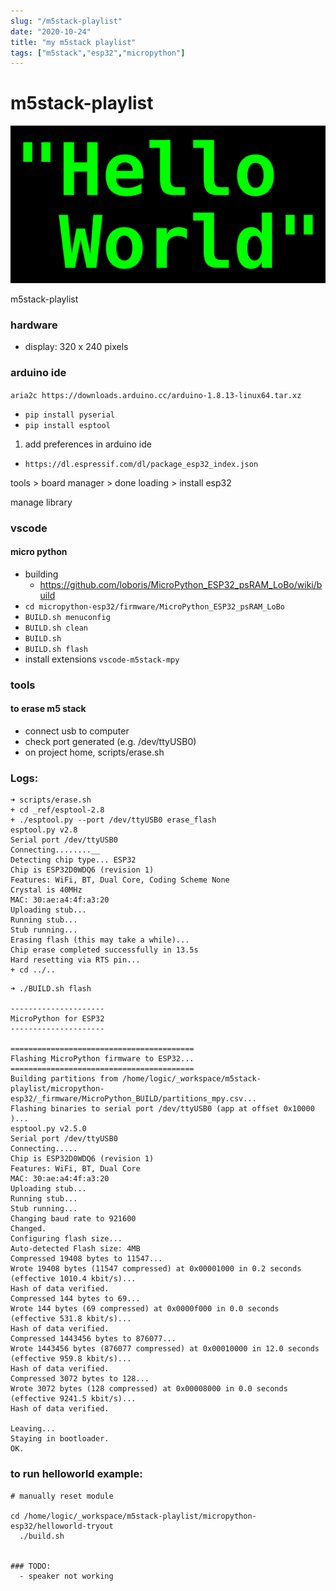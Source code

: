 ```yaml
---
slug: "/m5stack-playlist"
date: "2020-10-24"
title: "my m5stack playlist"
tags: ["m5stack","esp32","micropython"]
---
```


# m5stack-playlist
![](https://raw.githubusercontent.com/louiscklaw/m5stack-playlist/master/docs/helloworld.png)

m5stack-playlist

### hardware
- display: 320 x 240 pixels


### arduino ide
`aria2c https://downloads.arduino.cc/arduino-1.8.13-linux64.tar.xz`

- `pip install pyserial`
- `pip install esptool`

1. add preferences in arduino ide
- `https://dl.espressif.com/dl/package_esp32_index.json`

tools > board manager > done loading > install esp32

manage library

### vscode
#### micro python
  - building
    - https://github.com/loboris/MicroPython_ESP32_psRAM_LoBo/wiki/build
  - `cd micropython-esp32/firmware/MicroPython_ESP32_psRAM_LoBo`
  - `BUILD.sh menuconfig`
  - `BUILD.sh clean`
  - `BUILD.sh`
  - `BUILD.sh flash`
  - install extensions `vscode-m5stack-mpy`


### tools
#### to erase m5 stack
- connect usb to computer
- check port generated (e.g. /dev/ttyUSB0)
- on project home, scripts/erase.sh


### Logs:

```
➜ scripts/erase.sh
+ cd _ref/esptool-2.8
+ ./esptool.py --port /dev/ttyUSB0 erase_flash
esptool.py v2.8
Serial port /dev/ttyUSB0
Connecting........__
Detecting chip type... ESP32
Chip is ESP32D0WDQ6 (revision 1)
Features: WiFi, BT, Dual Core, Coding Scheme None
Crystal is 40MHz
MAC: 30:ae:a4:4f:a3:20
Uploading stub...
Running stub...
Stub running...
Erasing flash (this may take a while)...
Chip erase completed successfully in 13.5s
Hard resetting via RTS pin...
+ cd ../..
```

```
➜ ./BUILD.sh flash

---------------------
MicroPython for ESP32
---------------------

=========================================
Flashing MicroPython firmware to ESP32...
=========================================
Building partitions from /home/logic/_workspace/m5stack-playlist/micropython-esp32/_firmware/MicroPython_BUILD/partitions_mpy.csv...
Flashing binaries to serial port /dev/ttyUSB0 (app at offset 0x10000 )...
esptool.py v2.5.0
Serial port /dev/ttyUSB0
Connecting.....
Chip is ESP32D0WDQ6 (revision 1)
Features: WiFi, BT, Dual Core
MAC: 30:ae:a4:4f:a3:20
Uploading stub...
Running stub...
Stub running...
Changing baud rate to 921600
Changed.
Configuring flash size...
Auto-detected Flash size: 4MB
Compressed 19408 bytes to 11547...
Wrote 19408 bytes (11547 compressed) at 0x00001000 in 0.2 seconds (effective 1010.4 kbit/s)...
Hash of data verified.
Compressed 144 bytes to 69...
Wrote 144 bytes (69 compressed) at 0x0000f000 in 0.0 seconds (effective 531.8 kbit/s)...
Hash of data verified.
Compressed 1443456 bytes to 876077...
Wrote 1443456 bytes (876077 compressed) at 0x00010000 in 12.0 seconds (effective 959.8 kbit/s)...
Hash of data verified.
Compressed 3072 bytes to 128...
Wrote 3072 bytes (128 compressed) at 0x00008000 in 0.0 seconds (effective 9241.5 kbit/s)...
Hash of data verified.

Leaving...
Staying in bootloader.
OK.
```

### to run helloworld example:
```
# manually reset module

cd /home/logic/_workspace/m5stack-playlist/micropython-esp32/helloworld-tryout
  ./build.sh


### TODO:
  - speaker not working